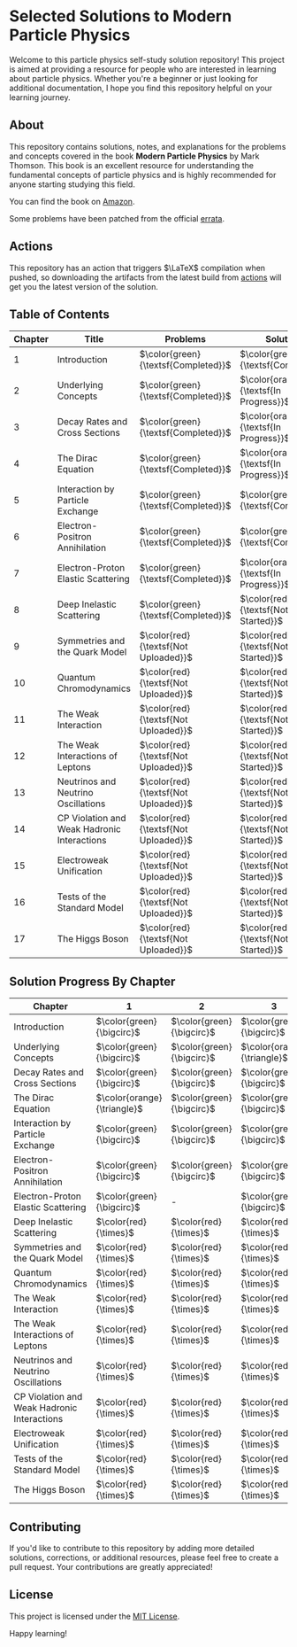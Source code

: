 # Selected Solutions to Modern Particle Physics 

Welcome to this particle physics self-study solution repository! 
This project is aimed at providing a resource for people who are interested in learning about particle physics. 
Whether you're a beginner or just looking for additional documentation, I hope you find this repository helpful on your learning journey.


## About

This repository contains solutions, notes, and explanations for the problems and concepts covered in the book **Modern Particle Physics** by Mark Thomson. 
This book is an excellent resource for understanding the fundamental concepts of particle physics and is highly recommended for anyone starting studying this field.

You can find the book on [Amazon](https://a.co/d/bVARRXf).

Some problems have been patched from the official [errata](https://www.hep.phy.cam.ac.uk/~thomson/MPP/ModernParticlePhysics_Errata.pdf).

## Actions

This repository has an action that triggers $\LaTeX$ compilation when pushed, so downloading the artifacts from the latest build from [actions](https://github.com/youngwan-kim/ParticlePhysicsStudy/actions) will get you the latest version of the solution.

## Table of Contents

| Chapter | Title                                            | Problems                               | Solutions                               |
| ------- | -------------------------------------------------|----------------------------------------| ----------------------------------------|
| 1       | Introduction                                     | $\color{green}{\textsf{Completed}}$    | $\color{green}{\textsf{Completed}}$     |
| 2       | Underlying Concepts                              | $\color{green}{\textsf{Completed}}$    | $\color{orange}{\textsf{In Progress}}$  |
| 3       | Decay Rates and Cross Sections                   | $\color{green}{\textsf{Completed}}$    | $\color{orange}{\textsf{In Progress}}$  |
| 4       | The Dirac Equation                               | $\color{green}{\textsf{Completed}}$    | $\color{orange}{\textsf{In Progress}}$  |
| 5       | Interaction by Particle Exchange                 | $\color{green}{\textsf{Completed}}$    | $\color{green}{\textsf{Completed}}$     |
| 6       | Electron-Positron Annihilation                   | $\color{green}{\textsf{Completed}}$    | $\color{green}{\textsf{Completed}}$  |
| 7       | Electron-Proton Elastic Scattering               | $\color{green}{\textsf{Completed}}$    | $\color{orange}{\textsf{In Progress}}$     |
| 8       | Deep Inelastic Scattering                        | $\color{green}{\textsf{Completed}}$   | $\color{red}{\textsf{Not Started}}$     |
| 9       | Symmetries and the Quark Model                   | $\color{red}{\textsf{Not Uploaded}}$   | $\color{red}{\textsf{Not Started}}$     |
| 10      | Quantum Chromodynamics                           | $\color{red}{\textsf{Not Uploaded}}$   | $\color{red}{\textsf{Not Started}}$     |
| 11      | The Weak Interaction                             | $\color{red}{\textsf{Not Uploaded}}$   | $\color{red}{\textsf{Not Started}}$     |
| 12      | The Weak Interactions of Leptons                 | $\color{red}{\textsf{Not Uploaded}}$   | $\color{red}{\textsf{Not Started}}$     |
| 13      | Neutrinos and Neutrino Oscillations              | $\color{red}{\textsf{Not Uploaded}}$   | $\color{red}{\textsf{Not Started}}$     |
| 14      | CP Violation and Weak Hadronic Interactions      | $\color{red}{\textsf{Not Uploaded}}$   | $\color{red}{\textsf{Not Started}}$     |
| 15      | Electroweak Unification                          | $\color{red}{\textsf{Not Uploaded}}$   | $\color{red}{\textsf{Not Started}}$     |
| 16      | Tests of the Standard Model                      | $\color{red}{\textsf{Not Uploaded}}$   | $\color{red}{\textsf{Not Started}}$     |
| 17      | The Higgs Boson                                  | $\color{red}{\textsf{Not Uploaded}}$   | $\color{red}{\textsf{Not Started}}$     |

## Solution Progress By Chapter

|Chapter                                      | 1 | 2 | 3 | 4 | 5 | 6 | 7 | 8 | 9 | 10 | 11 | 12 |13  | 14 | 15  | 16 | 17  |   
|---------------------------------------------|---|---|---|---|---|---|---|---|---|----|----|----|----|----|-----|----|-----|  
|Introduction                                 | $\color{green}{\bigcirc}$ | $\color{green}{\bigcirc}$  | $\color{green}{\bigcirc}$  | $\color{green}{\bigcirc}$  | $\color{green}{\bigcirc}$  | $\color{orange}{\triangle}$ |  $\color{green}{\bigcirc?}$  |  $\color{green}{\bigcirc?}$  | $\color{green}{\bigcirc?}$  | $\color{green}{\bigcirc}$  | $\color{green}{\bigcirc ?}$ | -  | -  | -  | -   | -  | -   |  
|Underlying Concepts                          | $\color{green}{\bigcirc}$ | $\color{green}{\bigcirc}$ | $\color{orange}{\triangle}$ | $\color{green}{\bigcirc}$ | $\color{orange}{\triangle}$ | $\color{green}{\bigcirc}$ | $\color{green}{\bigcirc}$ | $\color{red}{\times}$ | $\color{green}{\bigcirc}$ | $\color{red}{\times}$ | $\color{red}{\times}$ | $\color{green}{\bigcirc}$   | $\color{green}{\bigcirc}$   | $\color{red}{\times}$   | $\color{red}{\times}$    | $\color{red}{\times}$   | $\color{red}{\times}$    |  
|Decay Rates and Cross Sections               | $\color{green}{\bigcirc}$  | $\color{green}{\bigcirc}$  | $\color{green}{\bigcirc}$  | $\color{green}{\bigcirc?}$ | $\color{green}{\bigcirc}$  | $\color{green}{\bigcirc?}$ | $\color{orange}{\triangle}$ | $\color{red}{\times}$ | $\color{red}{\times}$ | $\color{red}{\times}$ |  - | -  | -  | -  | -   | -  |  -  |  
|The Dirac Equation                           | $\color{orange}{\triangle}$ | $\color{green}{\bigcirc}$  | $\color{green}{\bigcirc}$  | $\color{red}{\times}$  | $\color{red}{\times}$  | $\color{green}{\bigcirc}$ | $\color{green}{\bigcirc}$ | $\color{green}{\bigcirc}$ | $\color{green}{\bigcirc}$ | $\color{green}{\bigcirc}$ | $\color{orange}{\triangle}$ | $\color{green}{\bigcirc}$ | $\color{green}{\bigcirc}$ | $\color{green}{\bigcirc}$ | $\color{green}{\bigcirc}$ | -  |  -  |  
|Interaction by Particle Exchange             | $\color{green}{\bigcirc}$ | $\color{green}{\bigcirc}$ | $\color{green}{\bigcirc}$ | - | - | - | - | - | - | -  | -  | -  | -  | -  |  -  | -  |  -  |  
|Electron-Positron Annihilation               | $\color{green}{\bigcirc}$ | $\color{green}{\bigcirc}$ | $\color{green}{\bigcirc}$ | $\color{green}{\bigcirc}$ | $\color{green}{\bigcirc}$ | $\color{green}{\bigcirc}$ | $\color{green}{\bigcirc}$ | $\color{green}{\bigcirc}$ | $\color{green}{\bigcirc}$ | $\color{green}{\bigcirc}$ | $\color{green}{\bigcirc}$ | $\color{green}{\bigcirc}$  | -  | -  |  -  | -  |  -  |  
|Electron-Proton Elastic Scattering           | $\color{green}{\bigcirc}$  | -  | $\color{green}{\bigcirc}$  | $\color{green}{\bigcirc}$ | $\color{green}{\bigcirc}$ | $\color{red}{\times}$ | $\color{red}{\times}$ | $\color{red}{\times}$ | - |  - | -  | -  | -  | -  |  -  |  - |  -  |  
|Deep Inelastic Scattering                    | $\color{red}{\times}$  | $\color{red}{\times}$  | $\color{red}{\times}$  | $\color{red}{\times}$  | $\color{red}{\times}$  | $\color{red}{\times}$  | $\color{red}{\times}$  | $\color{red}{\times}$  | - |  - | -  | -  | -  | -  |  -  |  - |  -  |  
|Symmetries and the Quark Model               | $\color{red}{\times}$  | $\color{red}{\times}$  | $\color{red}{\times}$  | $\color{red}{\times}$  | $\color{red}{\times}$  | $\color{red}{\times}$  | $\color{red}{\times}$  | $\color{red}{\times}$  | $\color{red}{\times}$  | $\color{red}{\times}$   | -                       | -  | -  | -  |  -  |  - |  -  |  
|Quantum Chromodynamics                       | $\color{red}{\times}$  | $\color{red}{\times}$  | $\color{red}{\times}$  | $\color{red}{\times}$  | $\color{red}{\times}$  | $\color{red}{\times}$  | $\color{red}{\times}$  | $\color{red}{\times}$  | $\color{red}{\times}$  |  -                      | -                       | -  | -  | -  |  -  |  - |  -  |  
|The Weak Interaction                         | $\color{red}{\times}$  | $\color{red}{\times}$  | $\color{red}{\times}$  | $\color{red}{\times}$  | $\color{red}{\times}$  | $\color{red}{\times}$  | $\color{red}{\times}$  | $\color{red}{\times}$ | $\color{red}{\times}$  | $\color{red}{\times}$    | -                       | -  | -  | -  |  -  |  - |  -  |  
|The Weak Interactions of Leptons             | $\color{red}{\times}$  | $\color{red}{\times}$  | $\color{red}{\times}$  | $\color{red}{\times}$  | $\color{red}{\times}$  | $\color{red}{\times}$  | $\color{red}{\times}$  | - | -  |  -                      | -                       | -  | -  | -  |  -  |  - |  -  |  
|Neutrinos and Neutrino Oscillations          | $\color{red}{\times}$  | $\color{red}{\times}$  | $\color{red}{\times}$  | $\color{red}{\times}$  | $\color{red}{\times}$  | $\color{red}{\times}$  | $\color{red}{\times}$  | $\color{red}{\times}$  | $\color{red}{\times}$  |  -                      | -                       | -  | -  | -  |  -  |  - |  -  |  
|CP Violation and Weak Hadronic Interactions  | $\color{red}{\times}$  | $\color{red}{\times}$  | $\color{red}{\times}$  | $\color{red}{\times}$  | $\color{red}{\times}$  | $\color{red}{\times}$  | $\color{red}{\times}$  | $\color{red}{\times}$  | $\color{red}{\times}$  | $\color{red}{\times}$   | $\color{red}{\times}$   | $\color{red}{\times}$   | $\color{red}{\times}$   | $\color{red}{\times}$   |  -  |  - | - |  
|Electroweak Unification                      | $\color{red}{\times}$  | $\color{red}{\times}$  | $\color{red}{\times}$  | $\color{red}{\times}$  | $\color{red}{\times}$  | - | -  | -  | - | -  | - | -  | - | -   | -   |  - |  - |  
|Tests of the Standard Model                  | $\color{red}{\times}$  | $\color{red}{\times}$  | $\color{red}{\times}$  | $\color{red}{\times}$  | $\color{red}{\times}$  | $\color{red}{\times}$  | $\color{red}{\times}$  | $\color{red}{\times}$  | $\color{red}{\times}$  | $\color{red}{\times}$   | $\color{red}{\times}$   | -  | - | -   | -   |  - |  - |  
|The Higgs Boson                              | $\color{red}{\times}$  | $\color{red}{\times}$  | $\color{red}{\times}$  | $\color{red}{\times}$  | $\color{red}{\times}$  | $\color{red}{\times}$  | $\color{red}{\times}$  | $\color{red}{\times}$  | $\color{red}{\times}$  | $\color{red}{\times}$   | $\color{red}{\times}$   | $\color{red}{\times}$   | $\color{red}{\times}$   | -   | -   |  - |  - |  


## Contributing

If you'd like to contribute to this repository by adding more detailed solutions, corrections, or additional resources, please feel free to create a pull request. Your contributions are greatly appreciated!

## License

This project is licensed under the [MIT License](LICENSE).

Happy learning!